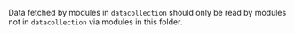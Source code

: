 Data fetched by modules in `datacollection` should only be read by modules not in `datacollection` via modules in this folder.